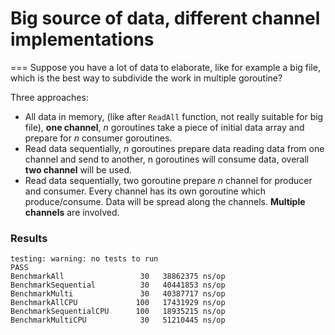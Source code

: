 # Big source of data, different channel implementations
===
Suppose you have a lot of data to elaborate, like for example a big file,
which is the best way to subdivide the work in multiple goroutine?

Three approaches:
* All data in memory, (like after `ReadAll` function, not really suitable for big file), **one channel**, *n* goroutines take a piece of initial data array and prepare for *n* consumer goroutines.
* Read data sequentially, *n* goroutines prepare data reading data from one channel and send to another, n goroutines will consume data, overall **two channel** will be used.
* Read data sequentially, two goroutine prepare *n* channel for producer and consumer. Every channel has its own goroutine which produce/consume. Data will be spread along the channels. **Multiple channels** are involved.

### Results
```
testing: warning: no tests to run
PASS
BenchmarkAll	             30	  38862375 ns/op
BenchmarkSequential          30   40441853 ns/op
BenchmarkMulti               30   40387717 ns/op
BenchmarkAllCPU	            100	  17431929 ns/op
BenchmarkSequentialCPU	    100	  18935215 ns/op
BenchmarkMultiCPU            30   51210445 ns/op
```